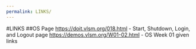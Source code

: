 ```yaml
---
permalink: LINKS/
---
```


#LINKS
##OS Page
https://doit.vlsm.org/018.html - Start, Shutdown, Login, and Logout page
https://demos.vlsm.org/W01-02.html - OS Week 01 given links
